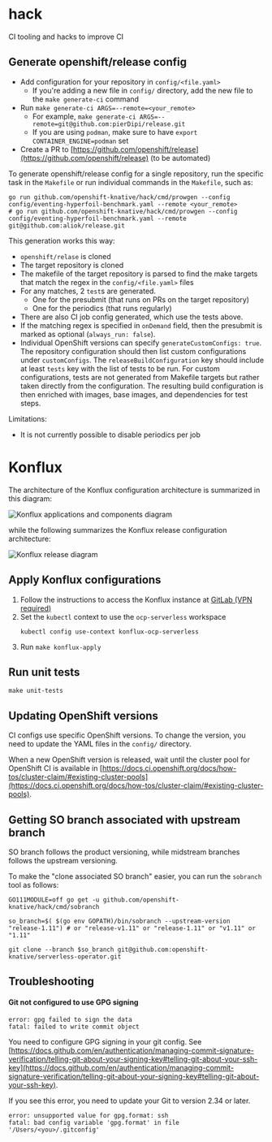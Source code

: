 # hack

CI tooling and hacks to improve CI

## Generate openshift/release config

- Add configuration for your repository in `config/<file.yaml>`
    - If you're adding a new file in `config/` directory, add the new file to the `make generate-ci`
      command
- Run `make generate-ci ARGS=--remote=<your_remote>`
    - For example, `make generate-ci ARGS=--remote=git@github.com:pierDipi/release.git`
    - If you are using `podman`, make sure to have `export CONTAINER_ENGINE=podman` set
- Create a PR to [https://github.com/openshift/release](https://github.com/openshift/release) (to be
  automated)

To generate openshift/release config for a single repository, run the specific task in
the `Makefile` or run individual commands in the `Makefile`, such as:

```shell
go run github.com/openshift-knative/hack/cmd/prowgen --config config/eventing-hyperfoil-benchmark.yaml --remote <your_remote>
# go run github.com/openshift-knative/hack/cmd/prowgen --config config/eventing-hyperfoil-benchmark.yaml --remote git@github.com:aliok/release.git 
```

This generation works this way:

- `openshift/relase` is cloned
- The target repository is cloned
- The makefile of the target repository is parsed to find the make targets that match the regex in
  the `config/<file.yaml>` files
- For any matches, 2 `test`s are generated.
    - One for the presubmit (that runs on PRs on the target repository)
    - One for the periodics (that runs regularly)
- There are also CI job config generated, which use the tests above.
- If the matching regex is specified in `onDemand` field, then the presubmit is marked as
  optional (`always_run: false`).
- Individual OpenShift versions can specify `generateCustomConfigs: true`.
  The repository configuration should then list custom configurations under `customConfigs`.
  The `releaseBuildConfiguration` key should include at least `tests` key
  with the list of tests to be run. For custom configurations, tests are not generated from Makefile
  targets but rather taken directly from the configuration. The resulting build configuration is
  then
  enriched with images, base images, and dependencies for test steps.

Limitations:

- It is not currently possible to disable periodics per job

# Konflux

The architecture of the Konflux configuration architecture is summarized in this diagram:

![Konflux applications and components diagram](./docs/assets/konflux-serverless-operator-architecture.png)

while the following summarizes the Konflux release configuration architecture:

![Konflux release diagram](./docs/assets/konflux-serverless-operator-architecture-release.png)


## Apply Konflux configurations

1. Follow the instructions to access the Konflux instance
   at [GitLab (VPN required)](https://gitlab.cee.redhat.com/konflux/docs/users/-/blob/main/topics/getting-started/getting-access.md#accessing-konflux-via-cli)
2. Set the `kubectl` context to use the `ocp-serverless` workspace
    ```shell
    kubectl config use-context konflux-ocp-serverless
    ```
3. Run `make konflux-apply`

## Run unit tests

```shell
make unit-tests
```

## Updating OpenShift versions

CI configs use specific OpenShift versions. To change the version, you need to update the YAML files
in the `config/` directory.

When a new OpenShift version is released, wait until the cluster pool for OpenShift CI is available
in
[https://docs.ci.openshift.org/docs/how-tos/cluster-claim/#existing-cluster-pools](https://docs.ci.openshift.org/docs/how-tos/cluster-claim/#existing-cluster-pools).

## Getting SO branch associated with upstream branch

SO branch follows the product versioning, while midstream branches follows the upstream versioning.

To make the "clone associated SO branch" easier, you can run the `sobranch` tool as follows:

```shell
GO111MODULE=off go get -u github.com/openshift-knative/hack/cmd/sobranch

so_branch=$( $(go env GOPATH)/bin/sobranch --upstream-version "release-1.11") # or "release-v1.11" or "release-1.11" or "v1.11" or "1.11"

git clone --branch $so_branch git@github.com:openshift-knative/serverless-operator.git
```

## Troubleshooting

#### Git not configured to use GPG signing

```
error: gpg failed to sign the data
fatal: failed to write commit object
```

You need to configure GPG signing in your git config.
See [https://docs.github.com/en/authentication/managing-commit-signature-verification/telling-git-about-your-signing-key#telling-git-about-your-ssh-key](https://docs.github.com/en/authentication/managing-commit-signature-verification/telling-git-about-your-signing-key#telling-git-about-your-ssh-key).

If you see this error, you need to update your Git to version 2.34 or later.

```
error: unsupported value for gpg.format: ssh
fatal: bad config variable 'gpg.format' in file '/Users/<you>/.gitconfig'
```


